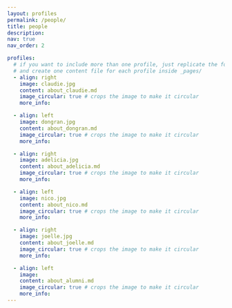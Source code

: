 ```yaml
---
layout: profiles
permalink: /people/
title: people
description: 
nav: true
nav_order: 2

profiles:
  # if you want to include more than one profile, just replicate the following block
  # and create one content file for each profile inside _pages/
  - align: right
    image: claudie.jpg
    content: about_claudie.md
    image_circular: true # crops the image to make it circular
    more_info: 

  - align: left
    image: dongran.jpg
    content: about_dongran.md
    image_circular: true # crops the image to make it circular
    more_info: 

  - align: right
    image: adelicia.jpg
    content: about_adelicia.md
    image_circular: true # crops the image to make it circular
    more_info: 

  - align: left
    image: nico.jpg
    content: about_nico.md
    image_circular: true # crops the image to make it circular
    more_info: 

  - align: right
    image: joelle.jpg
    content: about_joelle.md
    image_circular: true # crops the image to make it circular
    more_info: 

  - align: left
    image: 
    content: about_alumni.md
    image_circular: true # crops the image to make it circular
    more_info: 
---
```


